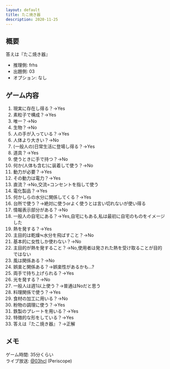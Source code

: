 ```yaml
---
layout: default
title: たこ焼き器
description: 2020-11-25
---
```


## 概要

答えは『たこ焼き器』

- 推理側: frhs
- 出題側: 03
- オプション: なし

## ゲーム内容

1. 現実に存在し得る？→Yes
2. 素粒子で構成？→Yes
3. 唯一？→No
4. 生物？→No
5. 人の手が入っている？→Yes
6. 人体より大きい？→No
7. (一般人の)日常生活に登場し得る？→Yes
8. 道具？→Yes
9. 使うときに手で持つ？→No
10. 何か(人体も含む)に装着して使う？→No
11. 動力が必要？→Yes
12. その動力は電力？→Yes
13. 直流？→No,交流=コンセントを指して使う
14. 電化製品？→Yes
15. 何かしらの水分に関係してくる？→Yes
16. 台所で使う？→絶対に使うorよく使うとは言い切れないが使い得る
17. 情報表示部分がある？→No
18. 一般人の自宅にある？→Yes,自宅にもある,私は最初に自宅のものをイメージした
19. 熱を発する？→Yes
20. 主目的は乾燥≒水分を飛ばすこと？→No
21. 基本的に女性しか使わない？→No
22. 主目的が熱を発すること？→No,使用者は発された熱を受け取ることが目的ではない
23. 風は関係ある？→No
24. 娯楽と関係ある？→娯楽性があるかも…?
25. 両手で持ち上げられる？→Yes
26. 光を発する？→No
27. 一般人は週1以上使う？→普通はNoだと思う
28. 料理関係で使う？→Yes
29. 食材の加工に用いる？→No
30. 粉物の調理に使う？→Yes
31. 鉄製のプレートを用いる？→Yes
32. 特徴的な形をしている？→Yes
33. 答えは『たこ焼き器』？→正解

## メモ

ゲーム時間: 35分くらい  
ライブ放送: [@03hcl](https://www.periscope.tv/03hcl/1eaJbnkmVOeJX) (Periscope)

